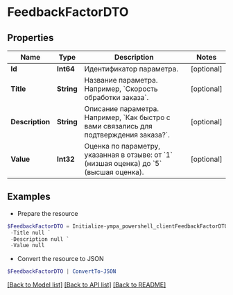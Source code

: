 # FeedbackFactorDTO
## Properties

Name | Type | Description | Notes
------------ | ------------- | ------------- | -------------
**Id** | **Int64** | Идентификатор параметра. | [optional] 
**Title** | **String** | Название параметра. Например, &#x60;Скорость обработки заказа&#x60;. | [optional] 
**Description** | **String** | Описание параметра. Например, &#x60;Как быстро с вами связались для подтверждения заказа?&#x60;. | [optional] 
**Value** | **Int32** | Оценка по параметру, указанная в отзыве: от &#x60;1&#x60; (низшая оценка) до &#x60;5&#x60; (высшая оценка).  | [optional] 

## Examples

- Prepare the resource
```powershell
$FeedbackFactorDTO = Initialize-ympa_powershell_clientFeedbackFactorDTO  -Id null `
 -Title null `
 -Description null `
 -Value null
```

- Convert the resource to JSON
```powershell
$FeedbackFactorDTO | ConvertTo-JSON
```

[[Back to Model list]](../README.md#documentation-for-models) [[Back to API list]](../README.md#documentation-for-api-endpoints) [[Back to README]](../README.md)

